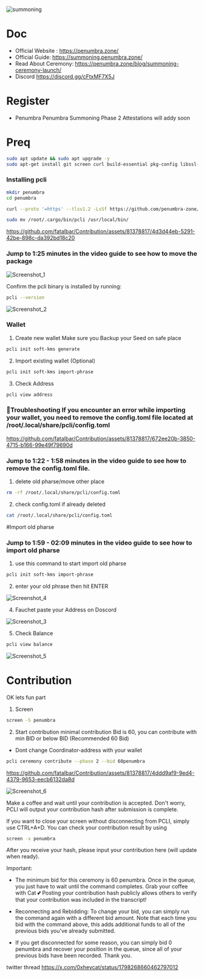 ![summoning](https://github.com/fatalbar/Contribution/assets/81378817/100a1242-efbc-47e0-8e75-76b38e47564e)


# Doc
* Official Website : https://penumbra.zone/
* Official Guide: https://summoning.penumbra.zone/
* Read About Ceremony: https://penumbra.zone/blog/summoning-ceremony-launch/
* Discord https://discord.gg/cFtxMF7X5J
  
# Register
* Penumbra Penumbra Summoning Phase 2 Attestations will addy soon
# Preq

```bash
sudo apt update && sudo apt upgrade -y
sudo apt-get install git screen curl build-essential pkg-config libssl-dev clang git-lfs -y
```

### Installing pcli

```bash
mkdir penumbra
cd penumbra
```

```bash
curl --proto '=https' --tlsv1.2 -LsSf https://github.com/penumbra-zone/penumbra/releases/download/v0.77.2/pcli-installer.sh | sh
```
```bash
sudo mv /root/.cargo/bin/pcli /usr/local/bin/
```


https://github.com/fatalbar/Contribution/assets/81378817/4d3d44eb-5291-42be-898c-da392bd18c20

### Jump to 1:25 minutes in the video guide to see how to move the package

![Screenshot_1](https://github.com/fatalbar/Contribution/assets/81378817/f69b249c-3aa3-41b2-9982-698d06a24551)

 Confirm the pcli binary is installed by running:
```bash
pcli --version
```

![Screenshot_2](https://github.com/fatalbar/Contribution/assets/81378817/f370362a-a430-4764-a942-87fa5ae677d5)

### Wallet
1. Create new wallet
Make sure you Backup your Seed on safe place
 ```bash
pcli init soft-kms generate
```
2. Import existing wallet (Optional)
 ```bash
pcli init soft-kms import-phrase
 ```
3. Check Address
```bash
pcli view address
```

### 🚨Troubleshooting  If you encounter an error while importing your wallet, you need to remove the config.toml file located at /root/.local/share/pcli/config.toml

https://github.com/fatalbar/Contribution/assets/81378817/672ee20b-3850-4715-b166-99e49f79690d


### Jump to 1:22 - 1:58 minutes in the video guide to see how to remove the config.toml file.

1. delete old pharse/move other place
```bash
rm -rf /root/.local/share/pcli/config.toml
```
2. check config.toml if already deleted
```bash
cat /root/.local/share/pcli/config.toml
```

#Import old pharse 

### Jump to 1:59 - 02:09 minutes in the video guide to see how to import old pharse


1. use this command to start import old pharse

```bash
pcli init soft-kms import-phrase
```

2. enter your old phrase then hit ENTER



![Screenshot_4](https://github.com/fatalbar/Contribution/assets/81378817/2ec4407f-8195-4f83-aa65-ca2e5abf7d9d)


4. Fauchet 
paste your Address on Doscord

![Screenshot_3](https://github.com/fatalbar/Contribution/assets/81378817/5b6e3abe-bd64-4edc-9c0a-d2dbb7822acc)

5. Check Balance
```bash
pcli view balance
```
![Screenshot_5](https://github.com/fatalbar/Contribution/assets/81378817/b4912e1e-85a5-4b4b-a353-c9a0411aee05)


# Contribution 
OK lets fun part 
1. Screen  
```bash
screen -S penumbra
```
2. Start contribution minimal contribution Bid is 60, you can contribute with min BID or below BID (Recommended 60 Bid)
* Dont change Coordinator-address with your wallet
```bash
pcli ceremony contribute --phase 2 --bid 60penumbra

```


https://github.com/fatalbar/Contribution/assets/81378817/4ddd9af9-9ed4-4379-9653-eecb6132da8d


![Screenshot_6](https://github.com/fatalbar/Contribution/assets/81378817/16d1018d-2d12-40cc-8b3d-22b2229a7eba)

Make a coffee and wait until your contribution is accepted. Don't worry, PCLI will output your contribution hash after submission is complete.

If you want to close your screen without disconnecting from PCLI, simply use CTRL+A+D. You can check your contribution result by using

```bash
screen -x penumbra
```

After you receive your hash, please input your contribution here (will update when ready).

Important:
- The minimum bid for this ceremony is 60 penumbra. Once in the queue, you just have to wait until the command completes. Grab your coffee with Cat 💕
Posting your contribution hash publicly allows others to verify that your contribution was included in the transcript!

- Reconnecting and Rebidding:
To change your bid, you can simply run the command again with a different bid amount. Note that each time you bid with the command above, this adds additional funds to all of the previous bids you've already submitted.
- If you get disconnected for some reason, you can simply bid 0 penumbra and recover your position in the queue, since all of your previous bids have been recorded.
Thank you.


twitter thread 
https://x.com/0xheycat/status/1798268660462797012




